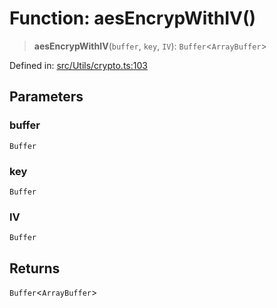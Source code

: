 # Function: aesEncrypWithIV()

> **aesEncrypWithIV**(`buffer`, `key`, `IV`): `Buffer`\<`ArrayBuffer`\>

Defined in: [src/Utils/crypto.ts:103](https://github.com/Fokusdotid/bail/blob/3bd64a6fd6e8fc52d3ec9ba842534bed26103555/src/Utils/crypto.ts#L103)

## Parameters

### buffer

`Buffer`

### key

`Buffer`

### IV

`Buffer`

## Returns

`Buffer`\<`ArrayBuffer`\>
